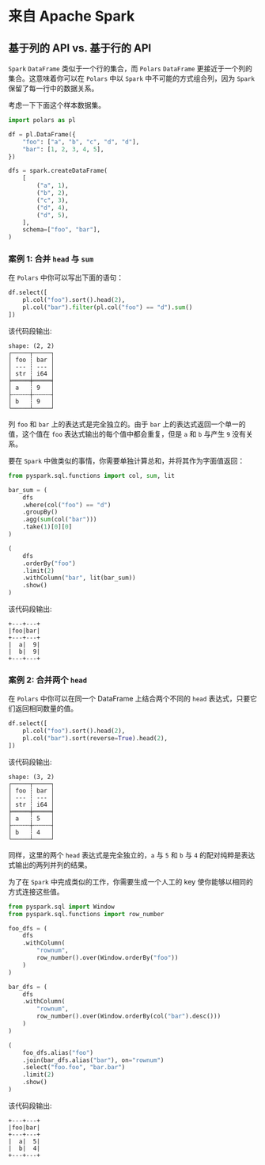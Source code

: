 # 来自 Apache Spark

## 基于列的 API vs. 基于行的 API

`Spark` `DataFrame` 类似于一个行的集合，而 `Polars` `DataFrame` 更接近于一个列的集合。这意味着你可以在 `Polars` 中以 `Spark` 中不可能的方式组合列，因为 `Spark` 保留了每一行中的数据关系。

考虑一下下面这个样本数据集。

```python
import polars as pl

df = pl.DataFrame({
    "foo": ["a", "b", "c", "d", "d"],
    "bar": [1, 2, 3, 4, 5],
})

dfs = spark.createDataFrame(
    [
        ("a", 1),
        ("b", 2),
        ("c", 3),
        ("d", 4),
        ("d", 5),
    ],
    schema=["foo", "bar"],
)
```

### 案例 1: 合并 `head` 与 `sum`

在 `Polars` 中你可以写出下面的语句：

```python
df.select([
    pl.col("foo").sort().head(2),
    pl.col("bar").filter(pl.col("foo") == "d").sum()
])
```

该代码段输出:

```
shape: (2, 2)
┌─────┬─────┐
│ foo ┆ bar │
│ --- ┆ --- │
│ str ┆ i64 │
╞═════╪═════╡
│ a   ┆ 9   │
├╌╌╌╌╌┼╌╌╌╌╌┤
│ b   ┆ 9   │
└─────┴─────┘
```

列 `foo` 和 `bar` 上的表达式是完全独立的。由于 `bar` 上的表达式返回一个单一的值，这个值在 `foo` 表达式输出的每个值中都会重复，但是 `a` 和 `b` 与产生 `9` 没有关系。

要在 `Spark` 中做类似的事情，你需要单独计算总和，并将其作为字面值返回：

```python
from pyspark.sql.functions import col, sum, lit

bar_sum = (
    dfs
    .where(col("foo") == "d")
    .groupBy()
    .agg(sum(col("bar")))
    .take(1)[0][0]
)

(
    dfs
    .orderBy("foo")
    .limit(2)
    .withColumn("bar", lit(bar_sum))
    .show()
)
```

该代码段输出:

```
+---+---+
|foo|bar|
+---+---+
|  a|  9|
|  b|  9|
+---+---+
```

### 案例 2: 合并两个 `head`

在 `Polars` 中你可以在同一个 DataFrame 上结合两个不同的 `head` 表达式，只要它们返回相同数量的值。

```python
df.select([
    pl.col("foo").sort().head(2),
    pl.col("bar").sort(reverse=True).head(2),
])
```

该代码段输出:

```
shape: (3, 2)
┌─────┬─────┐
│ foo ┆ bar │
│ --- ┆ --- │
│ str ┆ i64 │
╞═════╪═════╡
│ a   ┆ 5   │
├╌╌╌╌╌┼╌╌╌╌╌┤
│ b   ┆ 4   │
└─────┴─────┘
```

同样，这里的两个 `head` 表达式是完全独立的，`a` 与 `5` 和 `b` 与 `4` 的配对纯粹是表达式输出的两列并列的结果。

为了在 `Spark` 中完成类似的工作，你需要生成一个人工的 key 使你能够以相同的方式连接这些值。

```python
from pyspark.sql import Window
from pyspark.sql.functions import row_number

foo_dfs = (
    dfs
    .withColumn(
        "rownum",
        row_number().over(Window.orderBy("foo"))
    )
)

bar_dfs = (
    dfs
    .withColumn(
        "rownum",
        row_number().over(Window.orderBy(col("bar").desc()))
    )
)

(
    foo_dfs.alias("foo")
    .join(bar_dfs.alias("bar"), on="rownum")
    .select("foo.foo", "bar.bar")
    .limit(2)
    .show()
)
```

该代码段输出:

```
+---+---+
|foo|bar|
+---+---+
|  a|  5|
|  b|  4|
+---+---+
```
